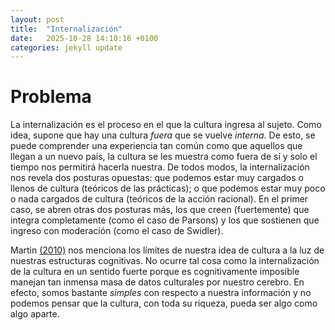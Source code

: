 ```yaml
---
layout: post
title:  "Internalización"
date:   2025-10-28 14:10:16 +0100
categories: jekyll update
---
```


# Problema
La internalización es el proceso en el que la cultura ingresa al sujeto. Como idea, supone que hay una cultura *fuera* que se vuelve *interna*. De esto, se puede comprender una experiencia tan común como que aquellos que llegan a un nuevo país, la cultura se les muestra como fuera de sí y solo el tiempo nos permitirá hacerla nuestra. De todos modos, la internalización nos revela dos posturas opuestas: que podemos estar muy cargados o llenos de cultura (teóricos de las prácticas); o que podemos estar muy poco o nada cargados de cultura (teóricos de la acción racional). En el primer caso, se abren otras dos posturas más, los que creen (fuertemente) que integra completamente (como el caso de Parsons) y los que sostienen que ingreso con moderación (como el caso de Swidler).

Martin [(2010)](https://doi.org/10.1016/j.poetic.2009.11.004) nos menciona los límites de nuestra idea de cultura a la luz de nuestras estructuras cognitivas. No ocurre tal cosa como la internalización de la cultura en un sentido fuerte porque es cognitivamente imposible manejan tan inmensa masa de datos culturales por nuestro cerebro. En efecto, somos bastante *simples* con respecto a nuestra información y no podemos pensar que la cultura, con toda su riqueza, pueda ser algo como algo aparte. 
